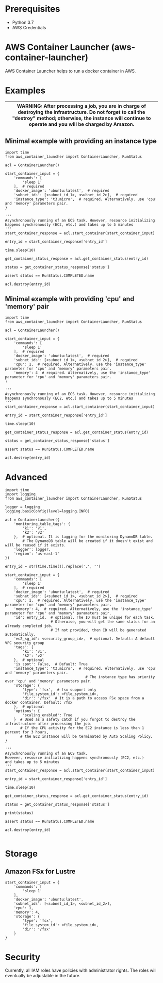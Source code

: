 # Prerequisites

* Python 3.7
* AWS Credentials

# AWS Container Launcher (aws-container-launcher)

AWS Container Launcher helps to run a docker container in AWS.

# Examples

| WARNING: After processing a job, you are in charge of destroying the infrastructure. Do not forget to call the "destroy" method; otherwise, the instance will continue to operate and you will be charged by Amazon. |
|----------------------------------------------------------------------------------------------------------------------------------------------------------------------------------------------------------------------|

## Minimal example with providing an instance type

```
import time
from aws_container_launcher import ContainerLauncher, RunStatus

acl = ContainerLauncher()

start_container_input = {
    'commands': [
        'sleep 1'
    ],  # required
    'docker_image': 'ubuntu:latest',  # required
    'subnet_ids': [<subnet_id_1>, <subnet_id_2>],  # required
    'instance_type': 't3.micro',  # required. Alternatively, use 'cpu' and 'memory' parameters pair.
}

'''
Asynchronously running of an ECS task. However, resource initializing happens synchronously (EC2, etc.) and takes up to 5 minutes
'''
start_container_response = acl.start_container(start_container_input)

entry_id = start_container_response['entry_id']

time.sleep(10)

get_container_status_response = acl.get_container_status(entry_id)

status = get_container_status_response['status']

assert status == RunStatus.COMPLETED.name

acl.destroy(entry_id)

```

## Minimal example with providing 'cpu' and 'memory' pair

```
import time
from aws_container_launcher import ContainerLauncher, RunStatus

acl = ContainerLauncher()

start_container_input = {
    'commands': [
        'sleep 1'
    ],  # required
    'docker_image': 'ubuntu:latest',  # required
    'subnet_ids': [<subnet_id_1>, <subnet_id_2>],  # required
    'cpu': 1,  # required. Alternatively, use the 'instance_type' parameter for 'cpu' and 'memory' parameters pair.
    'memory': 4  # required. Alternatively, use the 'instance_type' parameter for 'cpu' and 'memory' parameters pair.
}

'''
Asynchronously running of an ECS task. However, resource initializing happens synchronously (EC2, etc.) and takes up to 5 minutes
'''
start_container_response = acl.start_container(start_container_input)

entry_id = start_container_response['entry_id']

time.sleep(10)

get_container_status_response = acl.get_container_status(entry_id)

status = get_container_status_response['status']

assert status == RunStatus.COMPLETED.name

acl.destroy(entry_id)

```

# Advanced

```
import time
import logging
from aws_container_launcher import ContainerLauncher, RunStatus

logger = logging
logging.basicConfig(level=logging.INFO)

acl = ContainerLauncher({
    'monitoring_table_tags': {
        'k1': 'v1',
        'k2': 'v2'
    },  # optional. It is tagging for the monitoring DynamoDB table.
        # The DynamoDB table will be created if it doesn't exist and will be reused if it exists.
    'logger': logger,
    'region': 'us-east-1'
})

entry_id = str(time.time()).replace('.', '')

start_container_input = {
    'commands': [
        'sleep 1'
    ],  # required
    'docker_image': 'ubuntu:latest',  # required
    'subnet_ids': [<subnet_id_1>, <subnet_id_2>],  # required
    'cpu': 1,  # required. Alternatively, use the 'instance_type' parameter for 'cpu' and 'memory' parameters pair.
    'memory': 4,  # required. Alternatively, use the 'instance_type' parameter for 'cpu' and 'memory' parameters pair.
    'id': entry_id,  # optional. The ID must be unique for each task.
                     # Otherwise, you will get the same status for an already completed job.
                     # If not provided, then ID will be generated automatically.
    'ec2_sg_id': <security_group_id>,  # optional. Default: A default VPC security group
    'tags': {
        'k1': 'v1',
        'k2': 'v2'
    },  # optional
    'is_spot': False,  # Default: True
    'instance_type': 't3.micro',  # required. Alternatively, use 'cpu' and 'memory' parameters pair.
                                     # The instance type has priority over 'cpu' and 'memory' parameters pair.
    'storage': {
        'type': 'fsx',  # fsx support only
        'file_system_id': <file_system_id>,
        'dir': '/fsx'  # It is a path to access FSx space from a docker container. Default: /fsx
    },  # optional
    'options': {
        'scaling_enabled': True
    }  # Used as a safety catch if you forgot to destroy the infrastructure after processing the job.
       # If the CPU activity for the EC2 instance is less than 1 percent for 3 hours,
       # the EC2 instance will be terminated by Auto Scaling Policy.
}

'''
Asynchronously running of an ECS task.
However, resource initializing happens synchronously (EC2, etc.)
and takes up to 5 minutes
'''
start_container_response = acl.start_container(start_container_input)

entry_id = start_container_response['entry_id']

time.sleep(10)

get_container_status_response = acl.get_container_status(entry_id)

status = get_container_status_response['status']

print(status)

assert status == RunStatus.COMPLETED.name

acl.destroy(entry_id)


```

# Storage

## Amazon FSx for Lustre

```
start_container_input = {
    'commands': [
        'sleep 1'
    ],
    'docker_image': 'ubuntu:latest',
    'subnet_ids': [<subnet_id_1>, <subnet_id_2>],
    'cpu': 1,
    'memory': 4,
    'storage': {
        'type': 'fsx',
        'file_system_id': <file_system_id>,
        'dir': '/fsx'
    }
}
```

# Security

Currently, all IAM roles have policies with administrator rights. The roles will eventually be adjustable in the future.